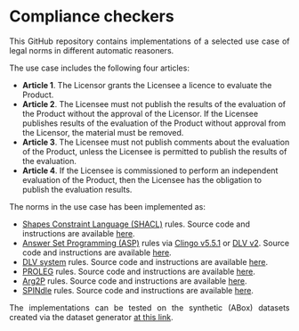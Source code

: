 # Compliance checkers

<p align="justify">
This GitHub repository contains implementations of a selected use case of legal norms in different automatic reasoners.
</p>

<p align="justify">
The use case includes the following four articles:

<ul>
  <li><b>Article 1</b>. The Licensor grants the Licensee a licence to evaluate the Product.</li>
  <li><b>Article 2</b>. The Licensee must not publish the results of the evaluation of the Product without the approval of the Licensor. If the Licensee publishes results of the evaluation of the Product without approval from the Licensor, the material must be removed.</li>
  <li><b>Article 3</b>. The Licensee must not publish comments about the evaluation of the Product, unless the Licensee is permitted to publish the results of the evaluation.</li>
  <li><b>Article 4</b>. If the Licensee is commissioned to perform an independent evaluation of the Product, then the Licensee has the obligation to publish the evaluation results.</li>
</ul>
</p>

<p align="justify">
The norms in the use case has been implemented as:

<ul>
  <li><a href="https://www.w3.org/TR/shacl-af/#rules">Shapes Constraint Language (SHACL)</a> rules. Source code and instructions are available <a href="https://github.com/Formal-Methods-Group/compliancecheckers/tree/main/SHACL">here</a>.</li>
  <li><a href="https://potassco.org/">Answer Set Programming (ASP)</a> rules via <a href="https://github.com/potassco/clingo/releases">Clingo v5.5.1</a> or <a href="https://www.dlvsystem.it/dlvsite/dlv/">DLV v2</a>. Source code and instructions are available <a href="https://github.com/Formal-Methods-Group/compliancecheckers/tree/main/ASP">here</a>.</li>
  <li><a href="https://dl.acm.org/doi/10.1145/1149114.1149117">DLV system</a> rules. Source code and instructions are available <a href="https://github.com/Formal-Methods-Group/compliancecheckers/tree/main/DLV">here</a>.</li>
  <li><a href="https://link.springer.com/chapter/10.1007/978-3-642-25655-4_14">PROLEG</a> rules. Source code and instructions are available <a href="https://github.com/Formal-Methods-Group/compliancecheckers/tree/main/PROLEG">here</a>.</li>
  <li><a href="https://apice.unibo.it/xwiki/bin/view/Arg2p/WebHome">Arg2P</a> rules. Source code and instructions are available <a href="https://github.com/Formal-Methods-Group/compliancecheckers/tree/main/Arg2P">here</a>.</li>
  <li><a href="http://spindle.data61.csiro.au/">SPINdle</a> rules. Source code and instructions are available <a href="https://github.com/Formal-Methods-Group/compliancecheckers/tree/main/SPINdle">here</a>.</li>
</ul>

</p>

<p align="justify">
The implementations can be tested on the synthetic (ABox) datasets created via the dataset generator <a href="https://github.com/Formal-Methods-Group/compliancecheckers/tree/main/DatasetGenerator">at this link</a>.
</p>
